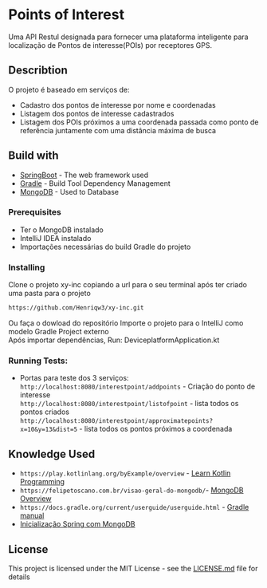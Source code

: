 # Points of Interest

Uma API Restul designada para fornecer uma plataforma inteligente para localização de Pontos de interesse(POIs) por receptores GPS.

## Describtion
O projeto é baseado em serviços de:
* Cadastro dos pontos de interesse por nome e coordenadas
* Listagem dos pontos de interesse cadastrados
* Listagem dos POIs próximos a uma coordenada passada como ponto de
  referência juntamente com uma distância máxima de busca
## Build with

* [SpringBoot](https://start.spring.io/) - The web framework used
* [Gradle](https://gradle.org/) - Build Tool Dependency Management
* [MongoDB](https://www.mongodb.com/) - Used to Database

### Prerequisites

* Ter o MongoDB instalado
* IntelliJ IDEA instalado
* Importações necessárias do build Gradle do projeto

### Installing

Clone o projeto xy-inc copiando a url para o seu terminal após ter criado uma pasta para o projeto
```sh
https://github.com/Henriqw3/xy-inc.git
```
Ou faça o dowload do repositório
Importe o projeto para o IntelliJ como modelo Gradle Project externo
<br/>
Após importar dependências,  Run: DeviceplatformApplication.kt

### Running Tests:
- Portas para teste dos 3 serviços:<br/>
```http://localhost:8080/interestpoint/addpoints``` - Criação do ponto de interesse <br/>
```http://localhost:8080/interestpoint/listofpoint``` - lista todos os pontos criados <br/>
```http://localhost:8080/interestpoint/approximatepoints?x=10&y=13&dist=5``` - lista todos os pontos próximos a coordenada <br/>

## Knowledge Used

* `https://play.kotlinlang.org/byExample/overview` - [Learn Kotlin Programming](https://play.kotlinlang.org/byExample/overview)
* `https://felipetoscano.com.br/visao-geral-do-mongodb/`- [MongoDB Overview](https://felipetoscano.com.br/visao-geral-do-mongodb/)
* `https://docs.gradle.org/current/userguide/userguide.html` - [Gradle manual](https://docs.gradle.org/current/userguide/userguide.html)
* [Inicialização Spring com MongoDB](https://medium.com/mariano-z-lopez/painless-spring-boot-tutorial-with-maven-kotlin-mongodb-18c11a08aaae)

## License

This project is licensed under the MIT License - see the [LICENSE.md](LICENSE.md) file for details

